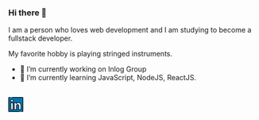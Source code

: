### Hi there 👋

I am a person who loves web development and I am studying to become a fullstack developer. 

My favorite hobby is playing stringed instruments.

- 🔭 I’m currently working on Inlog Group 
- 🌱 I’m currently learning JavaScript, NodeJS, ReactJS.

<br>
<a href="https://www.linkedin.com/in/rafael-william-bba334150/">
  <img src="https://github.com/rafa7w/rafa7w/blob/main/linkedin.png" height="30px"/>
</a>

